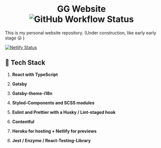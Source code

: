 <h1 align="center">
  GG Website <img alt="GitHub Workflow Status" src="https://img.shields.io/github/workflow/status/ggrassiant/gg-website/GG%20Website%20CI">
</h1> 
This is my personal website repository. (Under construction, like early early stage 😛 )

[![Netlify Status](https://api.netlify.com/api/v1/badges/bf57ef9e-6c7c-4b45-bad6-8b795dd8da5e/deploy-status)](https://sleepy-lewin-3d576a.netlify.app/)

## 🚀 Tech Stack

1.  **React with TypeScript**

1.  **Gatsby**

1.  **Gatsby-theme-i18n**

1.  **Styled-Components and SCSS modules**

1.  **Eslint and Prettier with a Husky / Lint-staged hook**

1.  **Contentful**

1.  **Heroku for hosting + Netlify for previews**

1.  **Jest / Enzyme / React-Testing-Library**
